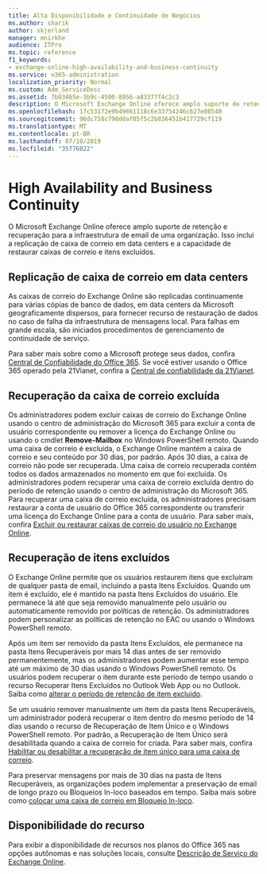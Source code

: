 ```yaml
---
title: Alta Disponibilidade e Continuidade de Negócios
ms.author: sharik
author: skjerland
manager: mnirkhe
audience: ITPro
ms.topic: reference
f1_keywords:
- exchange-online-high-availability-and-business-continuity
ms.service: o365-administration
localization_priority: Normal
ms.custom: Adm_ServiceDesc
ms.assetid: 7b03465e-3b9c-4500-8956-a83377f4c2c3
description: O Microsoft Exchange Online oferece amplo suporte de retenção e recuperação para a infraestrutura de email de uma organização. Isso inclui a replicação de caixa de correio em data centers e a capacidade de restaurar caixas de correio e itens excluídos.
ms.openlocfilehash: 17c53172e9b49661118c6e33754246c627e08540
ms.sourcegitcommit: 96dc758c790ddaf05f5c2b836451b417729cf119
ms.translationtype: MT
ms.contentlocale: pt-BR
ms.lasthandoff: 07/18/2019
ms.locfileid: "35776822"
---
```

# <a name="high-availability-and-business-continuity"></a>High Availability and Business Continuity

O Microsoft Exchange Online oferece amplo suporte de retenção e recuperação para a infraestrutura de email de uma organização. Isso inclui a replicação de caixa de correio em data centers e a capacidade de restaurar caixas de correio e itens excluídos.
  
## <a name="mailbox-replication-at-data-centers"></a>Replicação de caixa de correio em data centers

As caixas de correio do Exchange Online são replicadas continuamente para várias cópias de banco de dados, em data centers da Microsoft geograficamente dispersos, para fornecer recurso de restauração de dados no caso de falha da infraestrutura de mensagens local. Para falhas em grande escala, são iniciados procedimentos de gerenciamento de continuidade de serviço.
  
Para saber mais sobre como a Microsoft protege seus dados, confira [Central de Confiabilidade do Office 365](https://go.microsoft.com/fwlink/p/?LinkId=299135). Se você estiver usando o Office 365 operado pela 21Vianet, confira a [Central de confiabilidade da 21Vianet](http://www.21vbluecloud.com/office365/trustcenter/onlineservices.mdl).
  
## <a name="deleted-mailbox-recovery"></a>Recuperação da caixa de correio excluída

Os administradores podem excluir caixas de correio do Exchange Online usando o centro de administração do Microsoft 365 para excluir a conta de usuário correspondente ou remover a licença do Exchange Online ou usando o cmdlet **Remove-Mailbox** no Windows PowerShell remoto. Quando uma caixa de correio é excluída, o Exchange Online mantém a caixa de correio e seu conteúdo por 30 dias, por padrão. Após 30 dias, a caixa de correio não pode ser recuperada. Uma caixa de correio recuperada contém todos os dados armazenados no momento em que foi excluída. Os administradores podem recuperar uma caixa de correio excluída dentro do período de retenção usando o centro de administração do Microsoft 365. Para recuperar uma caixa de correio excluída, os administradores precisam restaurar a conta de usuário do Office 365 correspondente ou transferir uma licença do Exchange Online para a conta de usuário. Para saber mais, confira [Excluir ou restaurar caixas de correio do usuário no Exchange Online](https://go.microsoft.com/fwlink/p/?LinkId=286992).
  
## <a name="deleted-item-recovery"></a>Recuperação de itens excluídos

O Exchange Online permite que os usuários restaurem itens que excluíram de qualquer pasta de email, incluindo a pasta Itens Excluídos. Quando um item é excluído, ele é mantido na pasta Itens Excluídos do usuário. Ele permanece lá até que seja removido manualmente pelo usuário ou automaticamente removido por políticas de retenção. Os administradores podem personalizar as políticas de retenção no EAC ou usando o Windows PowerShell remoto.
  
Após um item ser removido da pasta Itens Excluídos, ele permanece na pasta Itens Recuperáveis por mais 14 dias antes de ser removido permanentemente, mas os administradores podem aumentar esse tempo até um máximo de 30 dias usando o Windows PowerShell remoto. Os usuários podem recuperar o item durante este período de tempo usando o recurso Recuperar Itens Excluídos no Outlook Web App ou no Outlook. Saiba como [alterar o período de retenção de item excluído](https://go.microsoft.com/fwlink/p/?LinkId=286940).
  
Se um usuário remover manualmente um item da pasta Itens Recuperáveis, um administrador poderá recuperar o item dentro do mesmo período de 14 dias usando o recurso de Recuperação de Item Único e o Windows PowerShell remoto. Por padrão, a Recuperação de Item Único será desabilitada quando a caixa de correio for criada. Para saber mais, confira [Habilitar ou desabilitar a recuperação de item único para uma caixa de correio](https://go.microsoft.com/fwlink/p/?LinkID=286941).
  
Para preservar mensagens por mais de 30 dias na pasta de Itens Recuperáveis, as organizações podem implementar a preservação de email de longo prazo ou Bloqueios In-loco baseados em tempo. Saiba mais sobre como [colocar uma caixa de correio em Bloqueio In-loco](https://go.microsoft.com/fwlink/p/?LinkId=271746).
  
## <a name="feature-availability"></a>Disponibilidade do recurso

Para exibir a disponibilidade de recursos nos planos do Office 365 nas opções autônomas e nas soluções locais, consulte [Descrição de Serviço do Exchange Online](exchange-online-service-description.md).
  

